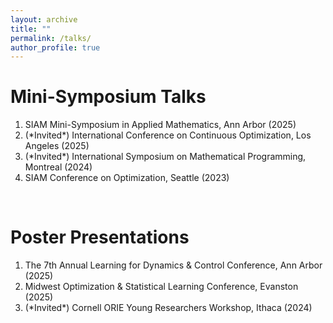 ```yaml
---
layout: archive
title: ""
permalink: /talks/
author_profile: true
---
```


Mini-Symposium Talks
======

1. SIAM Mini-Symposium in Applied Mathematics, Ann Arbor (2025)
2. (\*Invited\*) International Conference on Continuous Optimization, Los Angeles (2025)
3. (\*Invited\*) International Symposium on Mathematical Programming, Montreal (2024)
4. SIAM Conference on Optimization, Seattle (2023)

<br>

Poster Presentations
======

1. The 7th Annual Learning for Dynamics & Control Conference, Ann Arbor (2025)
2. Midwest Optimization & Statistical Learning Conference, Evanston (2025)
3. (\*Invited\*) Cornell ORIE Young Researchers Workshop, Ithaca (2024)
